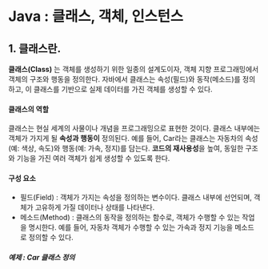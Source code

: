 # Java : 클래스, 객체, 인스턴스
## 1. 클래스란.
**클래스(Class)** 는 객체를 생성하기 위한 일종의 설계도이자, 객체 지향 프로그래밍에서 객체의 구조와 행동을 정의한다. 자바에서 클래스는 속성(필드)와 동작(메소드)를 정의하고, 이 클래스를 기반으로 실제 데이터를 가진 객체를 생성할 수 있다.

#### 클래스의 역할 
클래스는 현실 세계의 사물이나 개념을 프로그래밍으로 표현한 것이다. 클래스 내부에는 객체가 가지게 될 **속성과 행동이** 정의된다. 예를 들어, Car라는 클래스는 자동차의 속성(예: 색상, 속도)와 행동(예: 가속, 정지)를 담는다.
**코드의 재사용성**을 높여, 동일한 구조와 기능을 가진 여러 객체가 쉽게 생성할 수 있도록 한다.

#### 구성 요소
+ 필드(Field) : 객체가 가지는 속성을 정의하는 변수이다. 클래스 내부에 선언되며, 객체가 고유하게 가질 데이터나 상태를 나타낸다.
+ 메소드(Method) : 클래스의 동작을 정의하는 함수로, 객체가 수행할 수 있는 작업을 명시한다. 예를 들어, 자동차 객체가 수행할 수 있는 가속과 정지 기능을 메소드로 정의할 수 있다.

##### 예제 : Car 클래스 정의
```java
```
